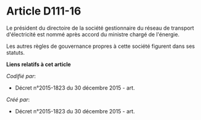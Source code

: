 # Article D111-16

Le président du directoire de la société gestionnaire du réseau de transport d'électricité est nommé après accord du ministre
chargé de l'énergie.

Les autres règles de gouvernance propres à cette société figurent dans ses statuts.

**Liens relatifs à cet article**

_Codifié par_:

  - Décret n°2015-1823 du 30 décembre 2015 - art.

_Créé par_:

  - Décret n°2015-1823 du 30 décembre 2015 - art.
